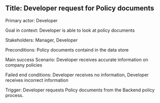 ## Title: Developer request for Policy documents

Primary actor: Developer

Goal in context: Developer is able to look at policy documents

Stakeholders: Manager, Developer

Preconditions: Policy documents containd in the data store

Main success Scenario: Developer receives accurate information on company policies

Failed end conditions: Developer receives no information, 
                       Developer receives incorrect information 

Trigger: Developer requests Policy documents from the Backend policy process.
